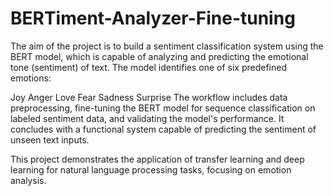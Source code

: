 # BERTiment-Analyzer-Fine-tuning

The aim of the project is to build a sentiment classification system using the BERT model, which is capable of analyzing and predicting the emotional tone (sentiment) of text. The model identifies one of six predefined emotions:

Joy
Anger
Love
Fear
Sadness
Surprise
The workflow includes data preprocessing, fine-tuning the BERT model for sequence classification on labeled sentiment data, and validating the model's performance. It concludes with a functional system capable of predicting the sentiment of unseen text inputs.

This project demonstrates the application of transfer learning and deep learning for natural language processing tasks, focusing on emotion analysis.
